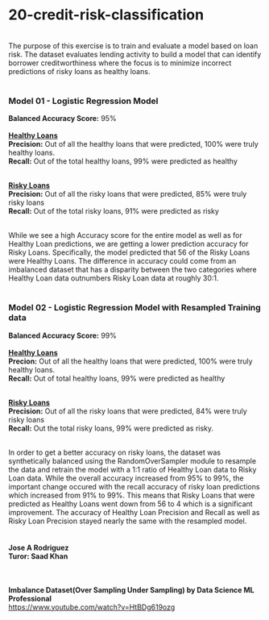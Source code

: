 # 20-credit-risk-classification
<br>
The purpose of this exercise is to train and evaluate a model based on loan risk. The dataset evaluates lending activity to build a model that can identify borrower creditworthiness where the focus is to minimize incorrect predictions of risky loans as healthy loans.<br><br>

### Model 01 - Logistic Regression Model
**Balanced Accuracy Score:**  95%<br><br>
**<ins>Healthy Loans</ins>**<br>
**Precision:** Out of all the healthy loans that were predicted, 100% were truly healthy loans.<br>
**Recall:** Out of the total healthy loans, 99% were predicted as healthy<br><br>

**<ins>Risky Loans</ins>**<br>
**Precision:** Out of all the risky loans that were predicted, 85% were truly risky loans<br>
**Recall:** Out of the total risky loans, 91% were predicted as risky<br><br>


While we see a high Accuracy score for the entire model as well as for Healthy Loan predictions, we are getting a lower prediction accuracy for Risky Loans. Specifically, the model predicted that 56 of the Risky Loans were Healthy Loans. The difference in accuracy could come from an imbalanced dataset that has a disparity between the two categories where Healthy Loan data outnumbers Risky Loan data at roughly 30:1.<br><br>



### Model 02 - Logistic Regression Model with Resampled Training data
**Balanced Accuracy Score:** 99%<br><br>
**<ins>Healthy Loans</ins>**<br>
**Precion:** Out of all the healthy loans that were predicted, 100% were truly healthy loans.<br>
**Recall:** Out of total healthy loans, 99% were predicted as healthy<br><br>

**<ins>Risky Loans</ins>**<br>
**Precision:** Out of all the risky loans that were predicted, 84% were truly risky loans<br>
**Recall:** Out the total risky loans, 99% were predicted as risky.<br><br>

In order to get a better accuracy on risky loans, the dataset was synthetically balanced using the RandomOverSampler module to resample the data and retrain the model with a 1:1 ratio of Healthy Loan data to Risky Loan data. While the overall accuracy increased from 95% to 99%, the important change occured with the recall accuracy of risky loan predictions which increased from 91% to 99%. This means that Risky Loans that were predicted as Healthy Loans went down from 56 to 4 which is a significant improvement. The accuracy of Healthy Loan Precision and Recall as well as Risky Loan Precision stayed nearly the same with the resampled model.<br><br>

#### Jose A Rodriguez<br>Turor: Saad Khan<br>
<br>

**Imbalance Dataset(Over Sampling Under Sampling) by Data Science ML Professional**<br>
https://www.youtube.com/watch?v=HtBDg619ozg


